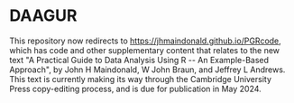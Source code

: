 # DAAGUR
This repository now redirects to https://jhmaindonald.github.io/PGRcode,
which has code and other supplementary content that relates to the new text
"A Practical Guide to Data Analysis Using R -- An Example-Based Approach",
by John H Maindonald, W John Braun, and Jeffrey L Andrews.  This text is
currently making its way through the Cambridge University Press copy-editing 
process, and is due for publication in May 2024.

